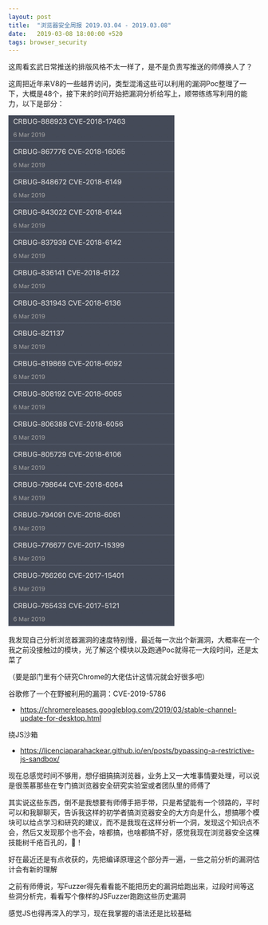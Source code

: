 ```yaml
---
layout: post
title:  "浏览器安全周报 2019.03.04 - 2019.03.08"
date:   2019-03-08 18:00:00 +520
tags: browser_security
---
```


这周看玄武日常推送的排版风格不太一样了，是不是负责写推送的师傅换人了？

这周把近年来V8的一些越界访问，类型混淆这些可以利用的漏洞Poc整理了一下，大概是48个，接下来的时间开始把漏洞分析给写上，顺带练练写利用的能力，以下是部分：

![IMAGE](/assets/resources/E32CC9E6BC079F46F201B7332DC1EFB3.jpg)

我发现自己分析浏览器漏洞的速度特别慢，最近每一次出个新漏洞，大概率在一个我之前没接触过的模块，光了解这个模块以及跑通Poc就得花一大段时间，还是太菜了

（要是部门里有个研究Chrome的大佬估计这情况就会好很多吧）

谷歌修了一个在野被利用的漏洞：CVE-2019-5786
- https://chromereleases.googleblog.com/2019/03/stable-channel-update-for-desktop.html

绕JS沙箱
- https://licenciaparahackear.github.io/en/posts/bypassing-a-restrictive-js-sandbox/

现在总感觉时间不够用，想仔细搞搞浏览器，业务上又一大堆事情要处理，可以说是很羡慕那些在专门搞浏览器安全研究实验室或者团队里的师傅了

其实说这些东西，倒不是我想要有师傅手把手带，只是希望能有一个领路的，平时可以和我聊聊天，告诉我这样的初学者搞浏览器安全的大方向是什么，想搞哪个模块可以给点学习和研究的建议，而不是我现在这样分析一个洞，发现这个知识点不会，然后又发现那个也不会，啥都搞，也啥都搞不好，感觉我现在浏览器安全这棵技能树千疮百孔的，💊！

好在最近还是有点收获的，先把编译原理这个部分弄一遍，一些之前分析的漏洞估计会有新的理解

之前有师傅说，写Fuzzer得先看看能不能把历史的漏洞给跑出来，过段时间等这些洞分析完，看看写个像样的JSFuzzer跑跑这些历史漏洞

感觉JS也得再深入的学习，现在我掌握的语法还是比较基础